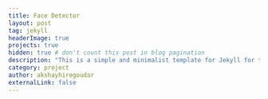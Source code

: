 ```yaml
---
title: Face Detector
layout: post
tag: jekyll
headerImage: true
projects: true
hidden: true # don't count this post in blog pagination
description: "This is a simple and minimalist template for Jekyll for those who likes to eat noodles."
category: project
author: akshayhiregoudar
externalLink: false
---
```

